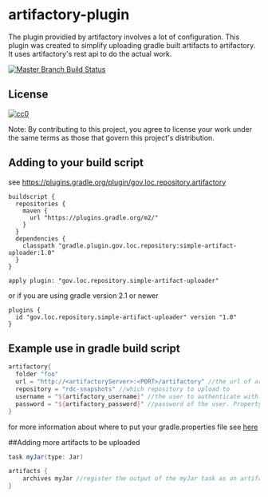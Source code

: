 # artifactory-plugin
The plugin providied by artifactory involves a lot of configuration. This plugin was created to simplify uploading gradle built artifacts to artifactory. It uses artifactory's rest api to do the actual work.

[![Master Branch Build Status](https://travis-ci.org/LibraryOfCongress/simple-artifact-uploader.svg?branch=master)](https://travis-ci.org/LibraryOfCongress/simple-artifact-uploader)

## License
[![cc0](http://i.creativecommons.org/p/zero/1.0/88x31.png)](http://creativecommons.org/publicdomain/zero/1.0/)

Note: By contributing to this project, you agree to license your work under the
same terms as those that govern this project's distribution.

## Adding to your build script
see https://plugins.gradle.org/plugin/gov.loc.repository.artifactory
```
buildscript {
  repositories {
    maven {
      url "https://plugins.gradle.org/m2/"
    }
  }
  dependencies {
    classpath "gradle.plugin.gov.loc.repository:simple-artifact-uploader:1.0"
  }
}

apply plugin: "gov.loc.repository.simple-artifact-uploader"
```
or if you are using gradle version 2.1 or newer
```
plugins {
  id "gov.loc.repository.simple-artifact-uploader" version "1.0"
}
```

## Example use in gradle build script
``` groovy
artifactory{
  folder "foo"
  url = "http://<artifactoryServer>:<PORT>/artifactory" //the url of artifactory
  repository = "rdc-snapshots" //which repository to upload to
  username = "${artifactory_username}" //the user to authenticate with. Property should be located in your private gradle properties file
  password = "${artifactory_password}" //password of the user. Property should be located in your private gradle properties file 
}
```
for more information about where to put your gradle.properties file see [here](https://docs.gradle.org/current/userguide/build_environment.html#sec:gradle_configuration_properties)

##Adding more artifacts to be uploaded
``` groovy
task myJar(type: Jar)

artifacts {
    archives myJar //register the output of the myJar task as an artifact. All registered artifacts are automatically uploaded.
}
```
